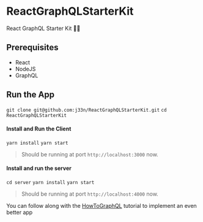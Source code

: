 # ReactGraphQLStarterKit
React GraphQL Starter Kit 🚀🚀

## Prerequisites

- React
- NodeJS
- GraphQL

## Run the App

`git clone git@github.com:j33n/ReactGraphQLStarterKit.git`
`cd ReactGraphQLStarterKit`

#### Install and Run the Client

`yarn install`
`yarn start`

> Should be running at port `http://localhost:3000` now.

#### Install and run the server

`cd server`
`yarn install`
`yarn start`

> Should be running at port `http://localhost:4000` now.

You can follow along with the [HowToGraphQL](https://www.howtographql.com/) tutorial to implement an even better app
